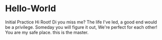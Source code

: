 # Hello-World
Initial Practice
Hi Root!
Di you miss me? 
The life I've led, a good end would be a privilege.
Someday you will figure it out, We're perfect for each other!
You are my safe place.
this is the master.
